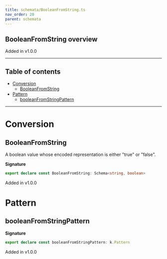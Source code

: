 ```yaml
---
title: schemata/BooleanFromString.ts
nav_order: 20
parent: schemata
---
```


## BooleanFromString overview

Added in v1.0.0

---

<h2 class="text-delta">Table of contents</h2>

- [Conversion](#conversion)
  - [BooleanFromString](#booleanfromstring)
- [Pattern](#pattern)
  - [booleanFromStringPattern](#booleanfromstringpattern)

---

# Conversion

## BooleanFromString

A boolean value whose encoded representation is either "true" or "false".

**Signature**

```ts
export declare const BooleanFromString: Schema<string, boolean>
```

Added in v1.0.0

# Pattern

## booleanFromStringPattern

**Signature**

```ts
export declare const booleanFromStringPattern: k.Pattern
```

Added in v1.0.0
